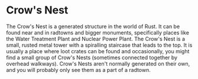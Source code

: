 # Crow's Nest

The Crow's Nest is a generated structure in the world of Rust. It can be found near and in radtowns and bigger monuments, specifically places like the Water Treatment Plant and Nuclear Power Plant. The Crow's Nest is a small, rusted metal tower with a spiralling staircase that leads to the top. It is usually a place where loot crates can be found and occasionally, you might find a small group of Crow's Nests (sometimes connected together by overhead walkways). Crow's Nests aren't normally generated on their own, and you will probably only see them as a part of a radtown.
 
 
